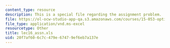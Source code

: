 ```yaml
---
content_type: resource
description: This is a special file regarding the assignment problem.
file: https://ol-ocw-studio-app-qa.s3.amazonaws.com/courses/15-053-optimization-methods-in-management-science-spring-2013/20f7af606c7c479e67479ef6eb7a137e_lec16_assn.xls
file_type: application/vnd.ms-excel
resourcetype: Other
title: lec16_assn.xls
uid: 20f7af60-6c7c-479e-6747-9ef6eb7a137e
---
```

